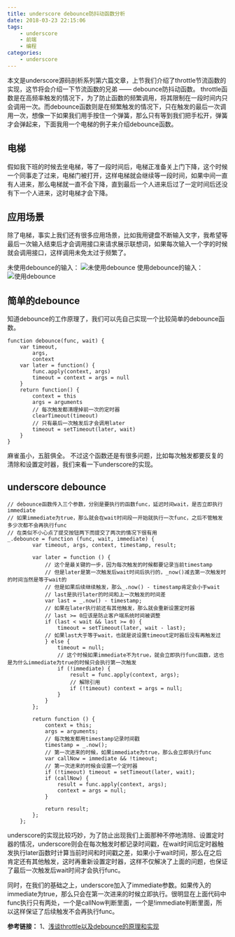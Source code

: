 ```yaml
---
title: underscore debounce防抖动函数分析
date: 2018-03-23 22:15:06
tags:
	- underscore
	- 前端
	- 编程
categories: 
	- underscore
---
```

本文是underscore源码剖析系列第六篇文章，上节我们介绍了throttle节流函数的实现，这节将会介绍一下节流函数的兄弟 —— debounce防抖动函数。
throttle函数是在高频率触发的情况下，为了防止函数的频繁调用，将其限制在一段时间内只会调用一次。而debounce函数则是在频繁触发的情况下，只在触发的最后一次调用一次，想像一下如果我们用手按住一个弹簧，那么只有等到我们把手松开，弹簧才会弹起来，下面我用一个电梯的例子来介绍debounce函数。
## 电梯 ##

假如我下班的时候去坐电梯，等了一段时间后，电梯正准备关上门下降，这个时候一个同事走了过来，电梯门被打开，这样电梯就会继续等一段时间，如果中间一直有人进来，那么电梯就一直不会下降，直到最后一个人进来后过了一定时间后还没有下一个人进来，这时电梯才会下降。
## 应用场景 ##
除了电梯，事实上我们还有很多应用场景，比如我用键盘不断输入文字，我希望等最后一次输入结束后才会调用接口来请求展示联想词，如果每次输入一个字的时候就会调用接口，这样调用未免太过于频繁了。
<!-- more -->
未使用debounce的输入：
![未使用debounce][2]
使用debounce的输入：
![使用debounce][3]
## 简单的debounce ##
知道debounce的工作原理了，我们可以先自己实现一个比较简单的debounce函数。
```
function debounce(func, wait) {
	var timeout,
		args, 
		context
	var later = function() {
		func.apply(context, args)
		timeout = context = args = null
	}
	return function() {
		context = this
		args = arguments
		// 每次触发都清理掉前一次的定时器
		clearTimeout(timeout)
		// 只有最后一次触发后才会调用later
		timeout = setTimeout(later, wait)
	}
}
```
麻雀虽小，五脏俱全。
不过这个函数还是有很多问题，比如每次触发都要反复的清除和设置定时器，我们来看一下underscore的实现。
## underscore debounce ##
```
// debounce函数传入三个参数，分别是要执行的函数func，延迟时间wait，是否立即执行immediate
// 如果immediate为true，那么就会在wait时间段一开始就执行一次func，之后不管触发多少次都不会再执行func
// 在类似不小心点了提交按钮两下而提交了两次的情况下很有用
_.debounce = function (func, wait, immediate) {
		var timeout, args, context, timestamp, result;

		var later = function () {
		    // 这个是最关键的一步，因为每次触发的时候都要记录当前timestamp
		    // 但是later是第一次触发后wait时间后执行的，_now()减去第一次触发时的时间当然是等于wait的
		    // 但是如果后续继续触发，那么_.now() - timestamp肯定会小于wait
		    // last是执行later的时间和上一次触发的时间差
			var last = _.now() - timestamp;
            // 如果在later执行前还有其他触发，那么就会重新设置定时器
            // last >= 0应该是防止客户端系统时间被调整
			if (last < wait && last >= 0) {
				timeout = setTimeout(later, wait - last);
			// 如果last大于等于wait，也就是说设置timeout定时器后没有再触发过
			} else {
				timeout = null;
				// 这个时候如果immediate不为true，就会立即执行func函数，这也是为什么immediate为true的时候只会执行第一次触发
				if (!immediate) {
					result = func.apply(context, args);
					// 解除引用
					if (!timeout) context = args = null;
				}
			}
		};

		return function () {
			context = this;
			args = arguments;
			// 每次触发都用timestamp记录时间戳
			timestamp = _.now();
			// 第一次进来的时候，如果immediate为true，那么会立即执行func
			var callNow = immediate && !timeout;
			// 第一次进来的时候会设置一个定时器
			if (!timeout) timeout = setTimeout(later, wait);
			if (callNow) {
				result = func.apply(context, args);
				context = args = null;
			}

			return result;
		};
	};
```
underscore的实现比较巧妙，为了防止出现我们上面那种不停地清除、设置定时器的情况，underscore则会在每次触发时都记录时间戳，在wait时间后定时器触发执行later函数时计算当前时间和时间戳之差，如果小于wait时间，那么在之后肯定还有其他触发，这时再重新设置定时器，这样不仅解决了上面的问题，也保证了最后一次触发后wait时间才会执行func。

同时，在我们的基础之上，underscore加入了immediate参数。如果传入的immediate为true，那么只会在第一次进来的时候立即执行。很明显在上面代码中func执行只有两处，一个是callNow判断里面，一个是!immediate判断里面，所以这样保证了后续触发不会再执行func。

**参考链接：**
1、[浅谈throttle以及debounce的原理和实现
][1]


  [1]: https://segmentfault.com/a/1190000010983733
  [2]: http://static.zybuluo.com/gyyin/89lhbpusryy84o7ss1mqm9or/no%20debounce.gif
  [3]: http://static.zybuluo.com/gyyin/0mz3o57q6k2wjv3cyx0zgf4s/debounce.gif
  <head>
    <script src="//cdn1.lncld.net/static/js/3.0.4/av-min.js"></script>
    <script src='//unpkg.com/valine/dist/Valine.min.js'></script>
</head>
<body>
    <div id="comment"></div>
</body>